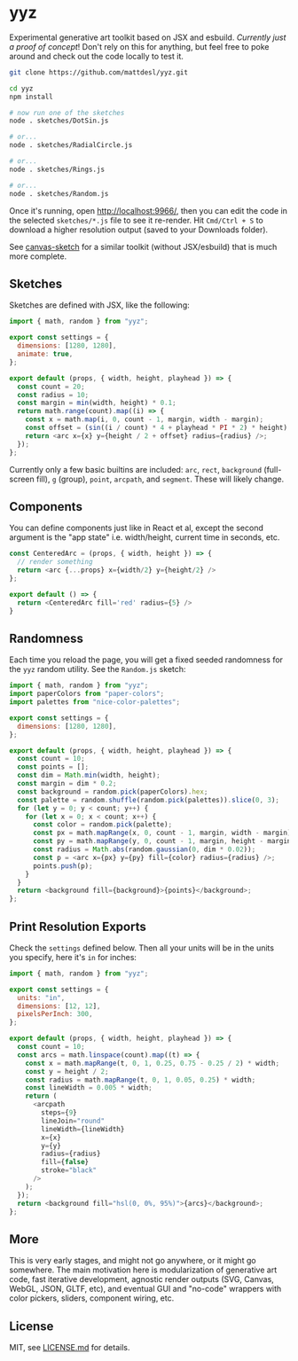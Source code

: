 # yyz

Experimental generative art toolkit based on JSX and esbuild. *Currently just a proof of concept*! Don't rely on this for anything, but feel free to poke around and check out the code locally to test it.

```sh
git clone https://github.com/mattdesl/yyz.git

cd yyz
npm install

# now run one of the sketches
node . sketches/DotSin.js

# or...
node . sketches/RadialCircle.js

# or...
node . sketches/Rings.js

# or...
node . sketches/Random.js
```

Once it's running, open [http://localhost:9966/](http://localhost:9966/), then you can edit the code in the selected `sketches/*.js` file to see it re-render. Hit `Cmd/Ctrl + S` to download a higher resolution output (saved to your Downloads folder).

See [canvas-sketch](https://github.com/mattdesl/canvas-sketch) for a similar toolkit (without JSX/esbuild) that is much more complete.

## Sketches

Sketches are defined with JSX, like the following:

```js
import { math, random } from "yyz";

export const settings = {
  dimensions: [1280, 1280],
  animate: true,
};

export default (props, { width, height, playhead }) => {
  const count = 20;
  const radius = 10;
  const margin = min(width, height) * 0.1;
  return math.range(count).map((i) => {
    const x = math.map(i, 0, count - 1, margin, width - margin);
    const offset = (sin((i / count) * 4 + playhead * PI * 2) * height) / 4;
    return <arc x={x} y={height / 2 + offset} radius={radius} />;
  });
};
```

Currently only a few basic builtins are included: `arc`, `rect`, `background` (full-screen fill), `g` (group), `point`, `arcpath`, and `segment`. These will likely change.

## Components

You can define components just like in React et al, except the second argument is the "app state" i.e. width/height, current time in seconds, etc.

```js
const CenteredArc = (props, { width, height }) => {
  // render something
  return <arc {...props} x={width/2} y={height/2} />
};

export default () => {
  return <CenteredArc fill='red' radius={5} />
}
```

## Randomness

Each time you reload the page, you will get a fixed seeded randomness for the `yyz` random utility. See the `Random.js` sketch:

```js
import { math, random } from "yyz";
import paperColors from "paper-colors";
import palettes from "nice-color-palettes";

export const settings = {
  dimensions: [1280, 1280],
};

export default (props, { width, height, playhead }) => {
  const count = 10;
  const points = [];
  const dim = Math.min(width, height);
  const margin = dim * 0.2;
  const background = random.pick(paperColors).hex;
  const palette = random.shuffle(random.pick(palettes)).slice(0, 3);
  for (let y = 0; y < count; y++) {
    for (let x = 0; x < count; x++) {
      const color = random.pick(palette);
      const px = math.mapRange(x, 0, count - 1, margin, width - margin);
      const py = math.mapRange(y, 0, count - 1, margin, height - margin);
      const radius = Math.abs(random.gaussian(0, dim * 0.02));
      const p = <arc x={px} y={py} fill={color} radius={radius} />;
      points.push(p);
    }
  }
  return <background fill={background}>{points}</background>;
};
```

## Print Resolution Exports

Check the `settings` defined below. Then all your units will be in the units you specify, here it's `in` for inches:

```js
import { math, random } from "yyz";

export const settings = {
  units: "in",
  dimensions: [12, 12],
  pixelsPerInch: 300,
};

export default (props, { width, height, playhead }) => {
  const count = 10;
  const arcs = math.linspace(count).map((t) => {
    const x = math.mapRange(t, 0, 1, 0.25, 0.75 - 0.25 / 2) * width;
    const y = height / 2;
    const radius = math.mapRange(t, 0, 1, 0.05, 0.25) * width;
    const lineWidth = 0.005 * width;
    return (
      <arcpath
        steps={9}
        lineJoin="round"
        lineWidth={lineWidth}
        x={x}
        y={y}
        radius={radius}
        fill={false}
        stroke="black"
      />
    );
  });
  return <background fill="hsl(0, 0%, 95%)">{arcs}</background>;
};
```

## More

This is very early stages, and might not go anywhere, or it might go somewhere. The main motivation here is modularization of generative art code, fast iterative development, agnostic render outputs (SVG, Canvas, WebGL, JSON, GLTF, etc), and eventual GUI and "no-code" wrappers with color pickers, sliders, component wiring, etc.

## License

MIT, see [LICENSE.md](http://github.com/mattdesl/yyz/blob/master/LICENSE.md) for details.
